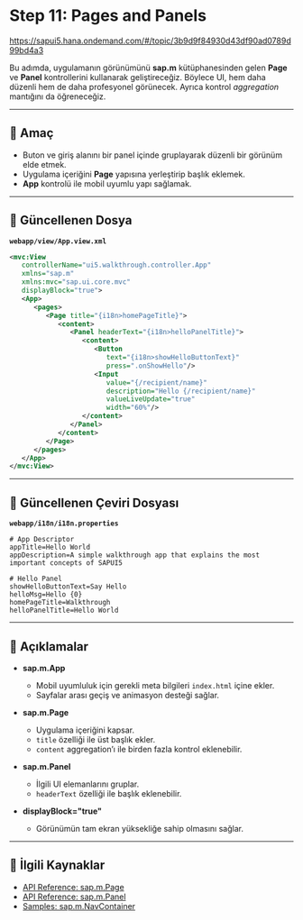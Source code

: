 # Step 11: Pages and Panels

https://sapui5.hana.ondemand.com/#/topic/3b9d9f84930d43df90ad0789d99bd4a3

Bu adımda, uygulamanın görünümünü **sap.m** kütüphanesinden gelen **Page** ve **Panel** kontrollerini kullanarak geliştireceğiz. Böylece UI, hem daha düzenli hem de daha profesyonel görünecek. Ayrıca kontrol *aggregation* mantığını da öğreneceğiz.

---

## 🎯 Amaç
- Buton ve giriş alanını bir panel içinde gruplayarak düzenli bir görünüm elde etmek.
- Uygulama içeriğini **Page** yapısına yerleştirip başlık eklemek.
- **App** kontrolü ile mobil uyumlu yapı sağlamak.

---

## 📂 Güncellenen Dosya

**`webapp/view/App.view.xml`**
```xml
<mvc:View
   controllerName="ui5.walkthrough.controller.App"
   xmlns="sap.m"
   xmlns:mvc="sap.ui.core.mvc"
   displayBlock="true">
   <App>
      <pages>
         <Page title="{i18n>homePageTitle}">
            <content>
               <Panel headerText="{i18n>helloPanelTitle}">
                  <content>
                     <Button
                        text="{i18n>showHelloButtonText}"
                        press=".onShowHello"/>
                     <Input
                        value="{/recipient/name}"
                        description="Hello {/recipient/name}"
                        valueLiveUpdate="true"
                        width="60%"/>
                  </content>
               </Panel>
            </content>
         </Page>
      </pages>
   </App>
</mvc:View>
````

---

## 📂 Güncellenen Çeviri Dosyası

**`webapp/i18n/i18n.properties`**

```properties
# App Descriptor
appTitle=Hello World
appDescription=A simple walkthrough app that explains the most important concepts of SAPUI5

# Hello Panel
showHelloButtonText=Say Hello
helloMsg=Hello {0}
homePageTitle=Walkthrough
helloPanelTitle=Hello World
```

---

## 📖 Açıklamalar

* **sap.m.App**

  * Mobil uyumluluk için gerekli meta bilgileri `index.html` içine ekler.
  * Sayfalar arası geçiş ve animasyon desteği sağlar.
* **sap.m.Page**

  * Uygulama içeriğini kapsar.
  * `title` özelliği ile üst başlık ekler.
  * `content` aggregation’ı ile birden fazla kontrol eklenebilir.
* **sap.m.Panel**

  * İlgili UI elemanlarını gruplar.
  * `headerText` özelliği ile başlık eklenebilir.
* **displayBlock="true"**

  * Görünümün tam ekran yüksekliğe sahip olmasını sağlar.

---

## 🔗 İlgili Kaynaklar

* [API Reference: sap.m.Page](https://ui5.sap.com/#/api/sap.m.Page)
* [API Reference: sap.m.Panel](https://ui5.sap.com/#/api/sap.m.Panel)
* [Samples: sap.m.NavContainer](https://ui5.sap.com/#/entity/sap.m.NavContainer)

```


